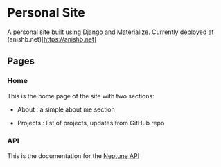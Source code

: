 # Personal Site

A personal site built using Django and Materialize.
Currently deployed at (anishb.net)[https://anishb.net]

## Pages

### Home

This is the home page of the site with two sections:

- About : a simple about me section

- Projects : list of projects, updates from GitHub repo

### API

This is the documentation for the [Neptune API](https://github.com/AB0529/Neptune-API)
